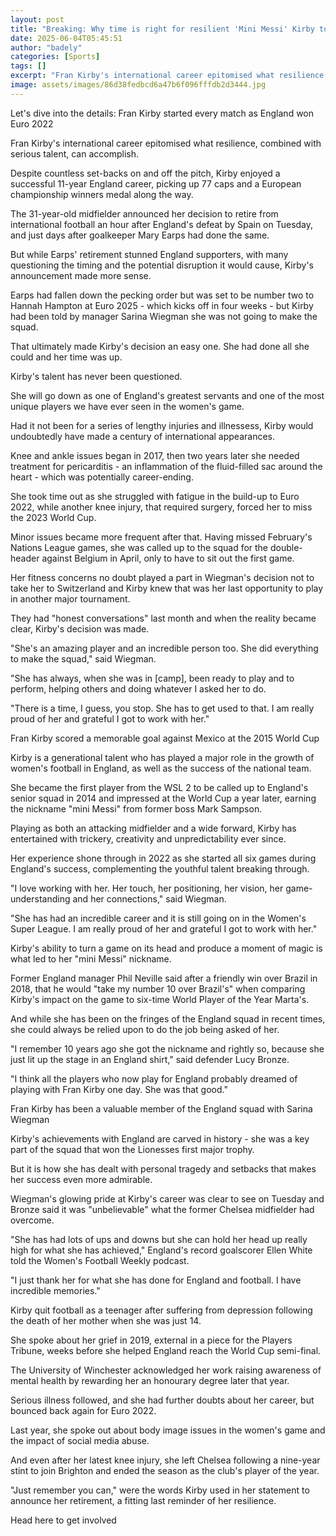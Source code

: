 ```yaml
---
layout: post
title: "Breaking: Why time is right for resilient 'Mini Messi' Kirby to end England career"
date: 2025-06-04T05:45:51
author: "badely"
categories: [Sports]
tags: []
excerpt: "Fran Kirby's international career epitomised what resilience, combined with serious talent, can accomplish but the time is right to retire, writes Emm"
image: assets/images/86d38fedbcd6a47b6f096fffdb2d3444.jpg
---
```


Let's dive into the details: Fran Kirby started every match as England won Euro 2022

Fran Kirby's international career epitomised what resilience, combined with serious talent, can accomplish.

Despite countless set-backs on and off the pitch, Kirby enjoyed a successful 11-year England career, picking up 77 caps and a European championship winners medal along the way.

The 31-year-old midfielder announced her decision to retire from international football an hour after England's defeat by Spain on Tuesday, and just days after goalkeeper Mary Earps had done the same.

But while Earps' retirement stunned England supporters, with many questioning the timing and the potential disruption it would cause, Kirby's announcement made more sense.

Earps had fallen down the pecking order but was set to be number two to Hannah Hampton at Euro 2025 - which kicks off in four weeks - but Kirby had been told by manager Sarina Wiegman she was not going to make the squad.

That ultimately made Kirby's decision an easy one. She had done all she could and her time was up.

Kirby's talent has never been questioned. 

She will go down as one of England's greatest servants and one of the most unique players we have ever seen in the women's game.

Had it not been for a series of lengthy injuries and illnessess, Kirby would undoubtedly have made a century of international appearances. 

Knee and ankle issues began in 2017, then two years later she needed treatment for pericarditis - an inflammation of the fluid-filled sac around the heart - which was potentially career-ending.

She took time out as she struggled with fatigue in the build-up to Euro 2022, while another knee injury, that required surgery, forced her to miss the 2023 World Cup.

Minor issues became more frequent after that. Having missed February's Nations League games, she was called up to the squad for the double-header against Belgium in April, only to have to sit out the first game.

Her fitness concerns no doubt played a part in Wiegman's decision not to take her to Switzerland and Kirby knew that was her last opportunity to play in another major tournament. 

They had "honest conversations" last month and when the reality became clear, Kirby's decision was made.

"She's an amazing player and an incredible person too. She did everything to make the squad," said Wiegman. 

"She has always, when she was in [camp], been ready to play and to perform, helping others and doing whatever I asked her to do. 

"There is a time, I guess, you stop. She has to get used to that. I am really proud of her and grateful I got to work with her."

Fran Kirby scored a memorable goal against Mexico at the 2015 World Cup

Kirby is a generational talent who has played a major role in the growth of women's football in England, as well as the success of the national team.

She became the first player from the WSL 2 to be called up to England's senior squad in 2014 and impressed at the World Cup a year later, earning the nickname "mini Messi" from former boss Mark Sampson.

Playing as both an attacking midfielder and a wide forward, Kirby has entertained with trickery, creativity and unpredictability ever since.

Her experience shone through in 2022 as she started all six games during England's success, complementing the youthful talent breaking through.

"I love working with her. Her touch, her positioning, her vision, her game-understanding and her connections," said Wiegman.

"She has had an incredible career and it is still going on in the Women's Super League. I am really proud of her and grateful I got to work with her."

Kirby's ability to turn a game on its head and produce a moment of magic is what led to her "mini Messi" nickname. 

Former England manager Phil Neville said after a friendly win over Brazil in 2018, that he would "take my number 10 over Brazil's" when comparing Kirby's impact on the game to six-time World Player of the Year Marta's.

And while she has been on the fringes of the England squad in recent times, she could always be relied upon to do the job being asked of her.

"I remember 10 years ago she got the nickname and rightly so, because she just lit up the stage in an England shirt," said defender Lucy Bronze. 

"I think all the players who now play for England probably dreamed of playing with Fran Kirby one day. She was that good."

Fran Kirby has been a valuable member of the England squad with Sarina Wiegman

Kirby's achievements with England are carved in history - she was a key part of the squad that won the Lionesses first major trophy.

But it is how she has dealt with personal tragedy and setbacks that makes her success even more admirable.

Wiegman's glowing pride at Kirby's career was clear to see on Tuesday and Bronze said it was "unbelievable" what the former Chelsea midfielder had overcome.

"She has had lots of ups and downs but she can hold her head up really high for what she has achieved," England's record goalscorer Ellen White told the Women's Football Weekly podcast.

"I just thank her for what she has done for England and football. I have incredible memories."

Kirby quit football as a teenager after suffering from depression following the death of her mother when she was just 14.

She spoke about her grief in 2019, external in a piece for the Players Tribune, weeks before she helped England reach the World Cup semi-final.

The University of Winchester acknowledged her work raising awareness of mental health by rewarding her an honourary degree later that year.

Serious illness followed, and she had further doubts about her career, but bounced back again for Euro 2022.

Last year, she spoke out about body image issues in the women's game and the impact of social media abuse.

And even after her latest knee injury, she left Chelsea following a nine-year stint to join Brighton and ended the season as the club's player of the year.

"Just remember you can," were the words Kirby used in her statement to announce her retirement, a fitting last reminder of her resilience.

Head here to get involved

